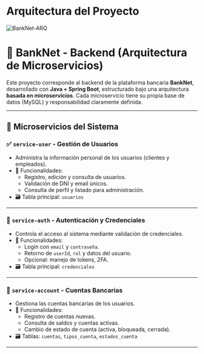 # Arquitectura del Proyecto

![BankNet-ARQ](https://github.com/user-attachments/assets/3d569a5e-305d-4d88-86aa-58642b5771ed)

# 🏦 BankNet - Backend (Arquitectura de Microservicios)

Este proyecto corresponde al backend de la plataforma bancaria **BankNet**, desarrollado con **Java + Spring Boot**, estructurado bajo una arquitectura **basada en microservicios**. Cada microservicio tiene su propia base de datos (MySQL) y responsabilidad claramente definida.

---

## 🔧 Microservicios del Sistema

### ✅ `service-user` - Gestión de Usuarios
- Administra la información personal de los usuarios (clientes y empleados).
- 📌 Funcionalidades:
  - Registro, edición y consulta de usuarios.
  - Validación de DNI y email únicos.
  - Consulta de perfil y listado para administración.
- 🗃️ Tabla principal: `usuarios`

---

### 🔑 `service-auth` - Autenticación y Credenciales
- Controla el acceso al sistema mediante validación de credenciales.
- 📌 Funcionalidades:
  - Login con `email` y `contraseña`.
  - Retorno de `userId`, `rol` y datos del usuario.
  - Opcional: manejo de tokens, 2FA.
- 🗃️ Tabla principal: `credenciales`

---

### 🏦 `service-account` - Cuentas Bancarias
- Gestiona las cuentas bancarias de los usuarios.
- 📌 Funcionalidades:
  - Registro de cuentas nuevas.
  - Consulta de saldos y cuentas activas.
  - Cambio de estado de cuenta (activa, bloqueada, cerrada).
- 🗃️ Tablas: `cuentas`, `tipos_cuenta`, `estados_cuenta`

---